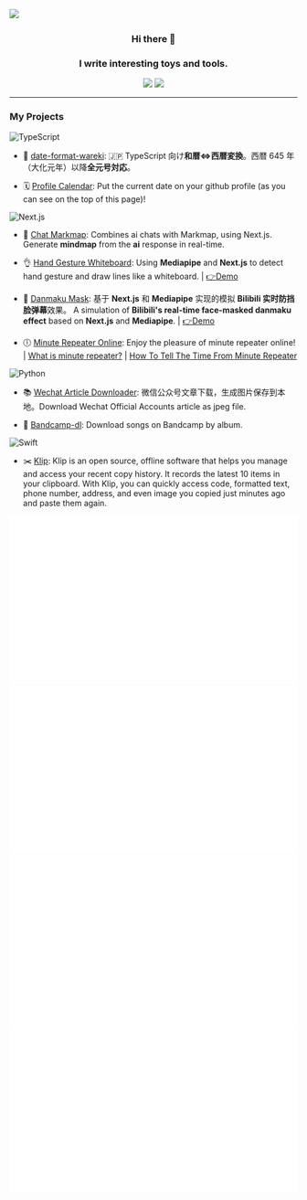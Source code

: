 [![](https://profile-calendar.vercel.app/image?font=juicy-fills&bgColor=pink&width=1920&height=200&fontSize=100&radius=16)](https://github.com/Cygra/profile-calendar)

<h3 align="center"> Hi there 👋 </h3>
<h3 align="center"> I write interesting toys and tools. </h3>

<p align="center">
  <img src="https://komarev.com/ghpvc/?username=Cygra&color=blue"></img>
  <a href="https://wakatime.com/@86233be0-b285-4ecc-bcb4-3aef691e1b50">
    <img src="https://wakatime.com/badge/user/86233be0-b285-4ecc-bcb4-3aef691e1b50.svg"></img>
  </a>
</p>

---

### My Projects

![TypeScript](https://img.shields.io/badge/typescript-black?style=for-the-badge&logo=typescript) 

- 📅 [date-format-wareki](https://github.com/Cygra/date-format-wareki): 🇯🇵 TypeScript 向け<b>和暦<=>西暦変換</b>。西暦 645 年（大化元年）以降<b>全元号対応</b>。

- 🗓️ [Profile Calendar](https://github.com/Cygra/profile-calendar): Put the current date on your github profile (as you can see on the top of this page)!

![Next.js](https://img.shields.io/badge/next.js-000000?style=for-the-badge&logo=nextdotjs&logoColor=white)

- 🤖 [Chat Markmap](https://github.com/Cygra/chat-markmap): Combines ai chats with Markmap, using Next.js. Generate <b>mindmap</b> from the <b>ai</b> response in real-time.

- 👌 [Hand Gesture Whiteboard](https://github.com/Cygra/hand-gesture-whiteboard): Using <b>Mediapipe</b> and <b>Next.js</b> to detect hand gesture and draw lines like a whiteboard. | [👉Demo](https://cygra.github.io/hand-gesture-whiteboard/)

- 🎥 [Danmaku Mask](https://github.com/Cygra/danmaku-mask): 基于 <b>Next.js</b> 和 <b>Mediapipe</b> 实现的模拟 <b>Bilibili 实时防挡脸弹幕</b>效果。 A simulation of <b>Bilibili's real-time face-masked danmaku effect</b> based on <b>Next.js</b> and <b>Mediapipe</b>. | [👉Demo](https://github.com/Cygra/danmaku-mask)

- 🕕 [Minute Repeater Online](https://github.com/Cygra/minute-repeater-online): Enjoy the pleasure of minute repeater online! | [What is minute repeater?](https://en.wikipedia.org/wiki/Repeater_(horology)) | [How To Tell The Time From Minute Repeater](https://youtu.be/roRceZjwnS8?si=2lNcZ4pG8o1onJWf)

<!-- ![JavaScript](https://img.shields.io/badge/javascript-blue?style=for-the-badge&logo=javascript) -->

![Python](https://img.shields.io/badge/python-yellow?style=for-the-badge&logo=python)

- 📚 [Wechat Article Downloader](https://github.com/Cygra/wechat-article-dl): 微信公众号文章下载，生成图片保存到本地。Download Wechat Official Accounts article as jpeg file.

- 🎵 [Bandcamp-dl](https://github.com/Cygra/bandcamp-dl): Download songs on Bandcamp by album.

![Swift](https://img.shields.io/badge/swift-pink?style=for-the-badge&logo=swift)

- ✂️ [Klip](https://github.com/Cygra/Klip): Klip is an open source, offline software that helps you manage and access your recent copy history. It records the latest 10 items in your clipboard. With Klip, you can quickly access code, formatted text, phone number, address, and even image you copied just minutes ago and paste them again.

![](https://raw.githubusercontent.com/Cygra/github-stats/master/generated/overview.svg#gh-dark-mode-only)
![](https://raw.githubusercontent.com/Cygra/github-stats/master/generated/overview.svg#gh-light-mode-only)
![](https://raw.githubusercontent.com/Cygra/github-stats/master/generated/languages.svg#gh-dark-mode-only)
![](https://raw.githubusercontent.com/Cygra/github-stats/master/generated/languages.svg#gh-light-mode-only)
